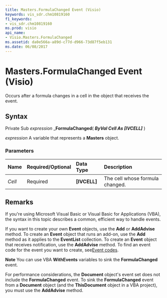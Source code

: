 ```yaml
---
title: Masters.FormulaChanged Event (Visio)
keywords: vis_sdr.chm10819160
f1_keywords:
- vis_sdr.chm10819160
ms.prod: visio
api_name:
- Visio.Masters.FormulaChanged
ms.assetid: da0e566a-a89d-c77d-d966-73d87f5eb131
ms.date: 06/08/2017
---
```



# Masters.FormulaChanged Event (Visio)

Occurs after a formula changes in a cell in the object that receives the event.


## Syntax

Private Sub  _expression_ _**FormulaChanged**( **_ByVal Cell As [IVCELL]_** )

 _expression_ A variable that represents a **Masters** object.


### Parameters



|**Name**|**Required/Optional**|**Data Type**|**Description**|
|:-----|:-----|:-----|:-----|
| _Cell_|Required| **[IVCELL]**|The cell whose formula changed.|

## Remarks

If you're using Microsoft Visual Basic or Visual Basic for Applications (VBA), the syntax in this topic describes a common, efficient way to handle events.

If you want to create your own **Event** objects, use the **Add** or **AddAdvise** method. To create an **Event** object that runs an add-on, use the **Add** method as it applies to the **EventList** collection. To create an **Event** object that receives notification, use the **AddAdvise** method. To find an event code for the event you want to create, see[Event codes](http://msdn.microsoft.com/library/de8f5c7a-421d-ebcf-22b6-4310a202ef64%28Office.15%29.aspx).




 **Note**  You can use VBA **WithEvents** variables to sink the **FormulaChanged** event.

For performance considerations, the **Document** object's event set does not include the **FormulaChanged** event. To sink the **FormulaChanged** event from a **Document** object (and the **ThisDocument** object in a VBA project), you must use the **AddAdvise** method.


